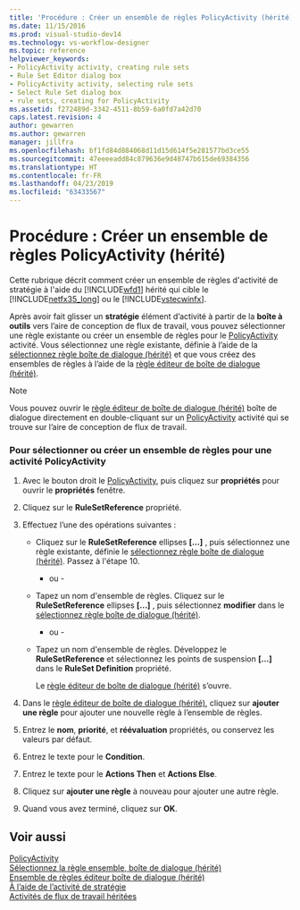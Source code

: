 ```yaml
---
title: 'Procédure : Créer un ensemble de règles PolicyActivity (hérité) | Microsoft Docs'
ms.date: 11/15/2016
ms.prod: visual-studio-dev14
ms.technology: vs-workflow-designer
ms.topic: reference
helpviewer_keywords:
- PolicyActivity activity, creating rule sets
- Rule Set Editor dialog box
- PolicyActivity activity, selecting rule sets
- Select Rule Set dialog box
- rule sets, creating for PolicyActivity
ms.assetid: f272489d-3342-4511-8b59-6a0fd7a42d70
caps.latest.revision: 4
author: gewarren
ms.author: gewarren
manager: jillfra
ms.openlocfilehash: bf1fd84d884068d11d15d614f5e281577bd3ce55
ms.sourcegitcommit: 47eeeeadd84c879636e9d48747b615de69384356
ms.translationtype: HT
ms.contentlocale: fr-FR
ms.lasthandoff: 04/23/2019
ms.locfileid: "63433567"
---
```

# <a name="how-to-create-a-policyactivity-rule-set-legacy"></a>Procédure : Créer un ensemble de règles PolicyActivity (hérité)
Cette rubrique décrit comment créer un ensemble de règles d'activité de stratégie à l'aide du [!INCLUDE[wfd1](../includes/wfd1-md.md)] hérité qui cible le [!INCLUDE[netfx35_long](../includes/netfx35-long-md.md)] ou le [!INCLUDE[vstecwinfx](../includes/vstecwinfx-md.md)].  
  
 Après avoir fait glisser un **stratégie** élément d’activité à partir de la **boîte à outils** vers l’aire de conception de flux de travail, vous pouvez sélectionner une règle existante ou créer un ensemble de règles pour le [PolicyActivity ](http://go.microsoft.com/fwlink?LinkID=65019) activité. Vous sélectionnez une règle existante, définie à l’aide de la [sélectionnez règle boîte de dialogue (hérité)](../workflow-designer/select-rule-set-dialog-box-legacy.md) et que vous créez des ensembles de règles à l’aide de la [règle éditeur de boîte de dialogue (hérité)](../workflow-designer/rule-set-editor-dialog-box-legacy.md).  
  
> [!NOTE]
> Vous pouvez ouvrir le [règle éditeur de boîte de dialogue (hérité)](../workflow-designer/rule-set-editor-dialog-box-legacy.md) boîte de dialogue directement en double-cliquant sur un [PolicyActivity](http://go.microsoft.com/fwlink?LinkID=65019) activité qui se trouve sur l’aire de conception de flux de travail.  
  
### <a name="to-select-or-create-a-rule-set-for-a-policyactivity-activity"></a>Pour sélectionner ou créer un ensemble de règles pour une activité PolicyActivity  
  
1. Avec le bouton droit le [PolicyActivity](http://go.microsoft.com/fwlink?LinkID=65019), puis cliquez sur **propriétés** pour ouvrir le **propriétés** fenêtre.  
  
2. Cliquez sur le **RuleSetReference** propriété.  
  
3. Effectuez l’une des opérations suivantes :  
  
    - Cliquez sur le **RuleSetReference** ellipses **[...]** , puis sélectionnez une règle existante, définie le [sélectionnez règle boîte de dialogue (hérité)](../workflow-designer/select-rule-set-dialog-box-legacy.md). Passez à l'étape 10.  
  
         - ou -  
  
    - Tapez un nom d'ensemble de règles. Cliquez sur le **RuleSetReference** ellipses **[...]** , puis sélectionnez **modifier** dans le [sélectionnez règle boîte de dialogue (hérité)](../workflow-designer/select-rule-set-dialog-box-legacy.md).  
  
         - ou -  
  
    - Tapez un nom d'ensemble de règles. Développez le **RuleSetReference** et sélectionnez les points de suspension **[...]**  dans le **RuleSet Definition** propriété.  
  
         Le [règle éditeur de boîte de dialogue (hérité)](../workflow-designer/rule-set-editor-dialog-box-legacy.md) s’ouvre.  
  
4. Dans le [règle éditeur de boîte de dialogue (hérité)](../workflow-designer/rule-set-editor-dialog-box-legacy.md), cliquez sur **ajouter une règle** pour ajouter une nouvelle règle à l’ensemble de règles.  
  
5. Entrez le **nom**, **priorité**, et **réévaluation** propriétés, ou conservez les valeurs par défaut.  
  
6. Entrez le texte pour le **Condition**.  
  
7. Entrez le texte pour le **Actions Then** et **Actions Else**.  
  
8. Cliquez sur **ajouter une règle** à nouveau pour ajouter une autre règle.  
  
9. Quand vous avez terminé, cliquez sur **OK**.  
  
## <a name="see-also"></a>Voir aussi  
 [PolicyActivity](http://go.microsoft.com/fwlink?LinkID=65019)   
 [Sélectionnez la règle ensemble, boîte de dialogue (hérité)](../workflow-designer/select-rule-set-dialog-box-legacy.md)   
 [Ensemble de règles éditeur boîte de dialogue (hérité)](../workflow-designer/rule-set-editor-dialog-box-legacy.md)   
 [À l’aide de l’activité de stratégie](http://go.microsoft.com/fwlink?LinkID=65004)   
 [Activités de flux de travail héritées](../workflow-designer/legacy-workflow-activities.md)
